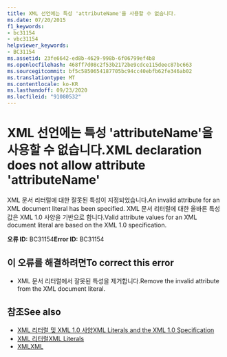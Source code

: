 ```yaml
---
title: XML 선언에는 특성 'attributeName'을 사용할 수 없습니다.
ms.date: 07/20/2015
f1_keywords:
- bc31154
- vbc31154
helpviewer_keywords:
- BC31154
ms.assetid: 23fe6642-ed8b-4629-998b-6f06799ef4b8
ms.openlocfilehash: 468ff7d08c2f53b2172be9cdce115deec87bc663
ms.sourcegitcommit: bf5c5850654187705bc94cc40ebfb62fe346ab02
ms.translationtype: MT
ms.contentlocale: ko-KR
ms.lasthandoff: 09/23/2020
ms.locfileid: "91080532"
---
```

# <a name="xml-declaration-does-not-allow-attribute-attributename"></a><span data-ttu-id="6facc-102">XML 선언에는 특성 'attributeName'을 사용할 수 없습니다.</span><span class="sxs-lookup"><span data-stu-id="6facc-102">XML declaration does not allow attribute 'attributeName'</span></span>

<span data-ttu-id="6facc-103">XML 문서 리터럴에 대한 잘못된 특성이 지정되었습니다.</span><span class="sxs-lookup"><span data-stu-id="6facc-103">An invalid attribute for an XML document literal has been specified.</span></span> <span data-ttu-id="6facc-104">XML 문서 리터럴에 대한 올바른 특성 값은 XML 1.0 사양을 기반으로 합니다.</span><span class="sxs-lookup"><span data-stu-id="6facc-104">Valid attribute values for an XML document literal are based on the XML 1.0 specification.</span></span>  
  
 <span data-ttu-id="6facc-105">**오류 ID:** BC31154</span><span class="sxs-lookup"><span data-stu-id="6facc-105">**Error ID:** BC31154</span></span>  
  
## <a name="to-correct-this-error"></a><span data-ttu-id="6facc-106">이 오류를 해결하려면</span><span class="sxs-lookup"><span data-stu-id="6facc-106">To correct this error</span></span>  
  
- <span data-ttu-id="6facc-107">XML 문서 리터럴에서 잘못된 특성을 제거합니다.</span><span class="sxs-lookup"><span data-stu-id="6facc-107">Remove the invalid attribute from the XML document literal.</span></span>  
  
## <a name="see-also"></a><span data-ttu-id="6facc-108">참조</span><span class="sxs-lookup"><span data-stu-id="6facc-108">See also</span></span>

- [<span data-ttu-id="6facc-109">XML 리터럴 및 XML 1.0 사양</span><span class="sxs-lookup"><span data-stu-id="6facc-109">XML Literals and the XML 1.0 Specification</span></span>](../programming-guide/language-features/xml/xml-literals-and-the-xml-1-0-specification.md)
- [<span data-ttu-id="6facc-110">XML 리터럴</span><span class="sxs-lookup"><span data-stu-id="6facc-110">XML Literals</span></span>](../language-reference/xml-literals/index.md)
- [<span data-ttu-id="6facc-111">XML</span><span class="sxs-lookup"><span data-stu-id="6facc-111">XML</span></span>](../programming-guide/language-features/xml/index.md)
